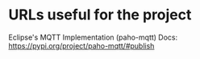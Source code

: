 # URLs useful for the project


Eclipse's MQTT Implementation (paho-mqtt) Docs:
https://pypi.org/project/paho-mqtt/#publish

